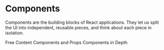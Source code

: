 # Components

Components are the building blocks of React applications. They let us split the UI into independent, reusable pieces, and think about each piece in isolation.

<ResourceGroupTitle>Free Content</ResourceGroupTitle>
<BadgeLink colorScheme='blue' badgeText='Official Docs' href='https://reactjs.org/docs/components-and-props.html'>Components and Props</BadgeLink>
<BadgeLink colorScheme='blue' badgeText='Official Docs' href='https://reactjs.org/docs/react-component.html'>Components in Depth</BadgeLink>


